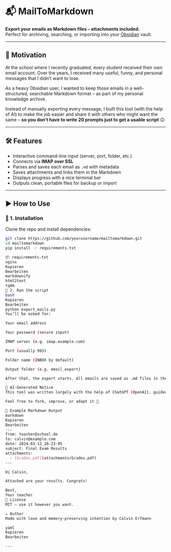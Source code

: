 # 📬 MailToMarkdown

**Export your emails as Markdown files – attachments included.**  
Perfect for archiving, searching, or importing into your [Obsidian](https://obsidian.md/) vault.

---

## 💭 Motivation

At the school where I recently graduated, every student received their own email account. Over the years, I received many useful, funny, and personal messages that I didn’t want to lose.

As a heavy Obsidian user, I wanted to keep those emails in a well-structured, searchable Markdown format – as part of my personal knowledge archive.

Instead of manually exporting every message, I built this tool (with the help of AI) to make the job easier and share it with others who might want the same – **so you don’t have to write 20 prompts just to get a usable script** 😉

---

## 🛠 Features

- Interactive command-line input (server, port, folder, etc.)
- Connects via **IMAP over SSL**
- Parses and saves each email as `.md` with metadata
- Saves attachments and links them in the Markdown
- Displays progress with a nice terminal bar
- Outputs clean, portable files for backup or import

---

## ▶️ How to Use

### 🧱 1. Installation

Clone the repo and install dependencies:

```bash
git clone https://github.com/yourusername/mailtomarkdown.git
cd mailtomarkdown
pip install -r requirements.txt

📦 requirements.txt
nginx
Kopieren
Bearbeiten
markdownify
html2text
tqdm
🚀 2. Run the script
bash
Kopieren
Bearbeiten
python export_mails.py
You’ll be asked for:

Your email address

Your password (secure input)

IMAP server (e.g. imap.example.com)

Port (usually 993)

Folder name (INBOX by default)

Output folder (e.g. email_export)

After that, the export starts. All emails are saved as .md files in the output folder, and all attachments go to attachments/.

🧠 AI-Generated Notice
This tool was written largely with the help of ChatGPT (OpenAI), guided by personal goals and needs. I’m sharing it so that others don’t need to go through the same back-and-forth to get a working solution.

Feel free to fork, improve, or adapt it 💌

📂 Example Markdown Output
markdown
Kopieren
Bearbeiten
---
from: teacher@school.de
to: calvin@example.com
date: 2024-03-12_10-23-05
subject: Final Exam Results
attachments:
  - [Grades.pdf](attachments/Grades.pdf)
---

Hi Calvin,

Attached are your results. Congrats!

Best,  
Your teacher
🖤 License
MIT – use it however you want.

☕ Author
Made with love and memory-preserving intention by Calvin Erfmann

yaml
Kopieren
Bearbeiten

---

